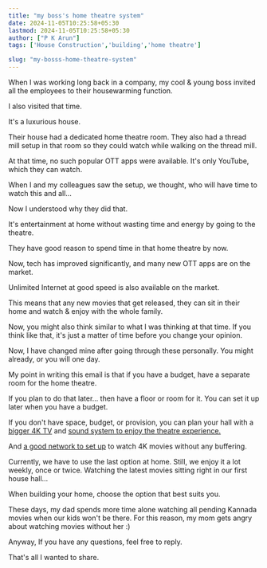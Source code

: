 ```yaml
---
title: "my boss's home theatre system"
date: 2024-11-05T10:25:58+05:30
lastmod: 2024-11-05T10:25:58+05:30
author: ["P K Arun"]
tags: ['House Construction','building','home theatre']

slug: "my-bosss-home-theatre-system"
---
```


When I was working long back in a company, my cool & young boss invited all the employees to their housewarming function.

I also visited that time.

It's a luxurious house.

Their house had a dedicated home theatre room. They also had a thread mill setup in that room so they could watch while walking on the thread mill.

At that time, no such popular OTT apps were available. It's only YouTube, which they can watch.

When I and my colleagues saw the setup, we thought, who will have time to watch this and all…

Now I understood why they did that.

It's entertainment at home without wasting time and energy by going to the theatre.

They have good reason to spend time in that home theatre by now.

Now, tech has improved significantly, and many new OTT apps are on the market.

Unlimited Internet at good speed is also available on the market.

This means that any new movies that get released, they can sit in their home and watch & enjoy with the whole family.

Now, you might also think similar to what I was thinking at that time. If you think like that, it's just a matter of time before you change your opinion.

Now, I have changed mine after going through these personally. You might already, or you will one day.

My point in writing this email is that if you have a budget, have a separate room for the home theatre.

If you plan to do that later… then have a floor or room for it. You can set it up later when you have a budget.

If you don't have space, budget, or provision, you can plan your hall with a [bigger 4K TV](https://www.amazon.in/s?k=4k+smart+tv&rh=p_72%3A1318476031&dc=&crid=11BKVZ2RJCMUP&qid=1730814612&rnid=1318475031&sprefix=4K%2Caps%2C234&ds=v1%3AkgLQpiMpm4UXy146LsHSPs9sGh8fkHqdvMt6UQ2dYNM&linkCode=ll2&tag=newsite0003-21&linkId=38bdb4c462cbb55ca13377b94d0da681&language=en_IN&ref_=as_li_ss_tl) and [sound system to enjoy the theatre experience.](https://www.amazon.in/Sony-HT-S20R-Soundbar-Bluetooth-Connectivity/dp/B084685MT1?crid=3DYJA9258WK83&dib=eyJ2IjoiMSJ9.ZM-4CVTfULqB6jxUj7Mp8LCqTZ4S6haIgbmOVE0onE0gp-AYSvZouI_h6I26lDzslRPgToZhVgEkStV1dXzX6osa7t340lLQvMYUghZfBf16Tmga9Q4QMM_CaAxziDqPFWfaqmitWQc7XrrmahGoDedeYK6N-5zriZ7Q1LJC-gLMLrbNIZznr8-GqDbiXcaQL2YlYevSMaq5yQjQD-3Pw4-2XFrKeFupnY772peAloI.OKc2ZsoGUux1n6MwgTnf849P75nq24RfGINDUS8PAE8&dib_tag=se&keywords=SONY%2BHT-S20R%2B5.1ch&nsdOptOutParam=true&qid=1730728398&sprefix=sony%2Bht-s20r%2B5.1ch%2B%2Caps%2C186&sr=8-1&th=1&linkCode=ll1&tag=newsite0003-21&linkId=24fc193cac16bce75d32d583b178b3e2&language=en_IN&ref_=as_li_ss_tl)

And [a good network to set up](https://houseconstructionguide.com/internet-everywhere/) to watch 4K movies without any buffering.

Currently, we have to use the last option at home. Still, we enjoy it a lot weekly, once or twice. Watching the latest movies sitting right in our first house hall…

When building your home, choose the option that best suits you.

These days, my dad spends more time alone watching all pending Kannada movies when our kids won't be there. For this reason, my mom gets angry about watching movies without her :)

Anyway, If you have any questions, feel free to reply.

That's all I wanted to share.